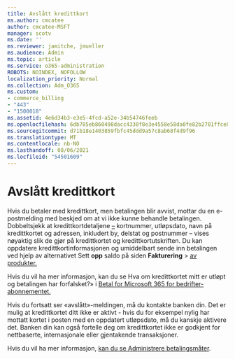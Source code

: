 ```yaml
---
title: Avslått kredittkort
ms.author: cmcatee
author: cmcatee-MSFT
manager: scotv
ms.date: ''
ms.reviewer: jamitche, jmueller
ms.audience: Admin
ms.topic: article
ms.service: o365-administration
ROBOTS: NOINDEX, NOFOLLOW
localization_priority: Normal
ms.collection: Adm_O365
ms.custom:
- commerce_billing
- "443"
- "1500018"
ms.assetid: 4e6d34b3-e3e5-4fcd-a52e-34b54746feeb
ms.openlocfilehash: 6db785eb860498dacc4330f8e3e4558e58da0fe82b2701ffce8abe615678275a
ms.sourcegitcommit: d71b18e1403859fbfc45ddd9a57c8ab68f4d9f96
ms.translationtype: MT
ms.contentlocale: nb-NO
ms.lasthandoff: 08/06/2021
ms.locfileid: "54501609"
---
```

# <a name="declined-credit-card"></a>Avslått kredittkort

Hvis du betaler med kredittkort, men betalingen blir avvist, mottar du en e-postmelding med beskjed om at vi ikke kunne behandle betalingen. Dobbeltsjekk at kredittkortdetaljene [–](https://go.microsoft.com/fwlink/p/?linkid=842054) kortnummer, utløpsdato, navn på kredittkortet og adressen, inkludert by, delstat og postnummer – vises nøyaktig slik de gjør på kredittkortet og kredittkortutskriften. Du kan oppdatere kredittkortinformasjonen og umiddelbart sende inn betalingen ved hjelp av alternativet Sett **opp** saldo på siden **Fakturering**  >  [av produkter.](https://go.microsoft.com/fwlink/p/?linkid=842054)

Hvis du vil ha mer informasjon, kan du se Hva om kredittkortet mitt er utløpt og betalingen har forfalsket?» i [Betal for Microsoft 365 for bedrifter-abonnementet.](/microsoft-365/commerce/billing-and-payments/pay-for-your-subscription#what-if-my-credit-card-was-declined-and-my-payment-is-past-due)
  
Hvis du fortsatt ser «avslått»-meldingen, må du kontakte banken din. Det er mulig at kredittkortet ditt ikke er aktivt - hvis du for eksempel nylig har mottatt kortet i posten med en oppdatert utløpsdato, må du kanskje aktivere det. Banken din kan også fortelle deg om kredittkortet ikke er godkjent for nettbaserte, internasjonale eller gjentakende transaksjoner.  
  
Hvis du vil ha mer informasjon, [kan du se Administrere betalingsmåter](/microsoft-365/commerce/billing-and-payments/manage-payment-methods).